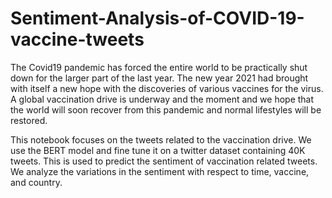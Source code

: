 # Sentiment-Analysis-of-COVID-19-vaccine-tweets








The Covid19 pandemic has forced the entire world to be practically shut down for the larger part of the last year. The new year 2021 had brought with itself a new hope with the discoveries of various vaccines for the virus. A global vaccination drive is underway and the moment and we hope that the world will soon recover from this pandemic and normal lifestyles will be restored.

This notebook focuses on the tweets related to the vaccination drive. We use the BERT model and fine tune it on a twitter dataset containing 40K tweets. This is used to predict the sentiment of vaccination related tweets. We analyze the variations in the sentiment with respect to time, vaccine, and country.
